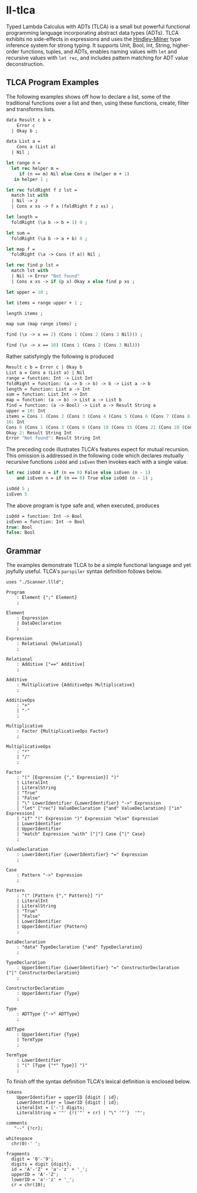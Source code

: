 # ll-tlca

Typed Lambda Calculus with ADTs (TLCA) is a small but powerful functional programming language incorporating abstract data types (ADTs). TLCA exhibits no side-effects in expressions and uses the [Hindley-Milner](https://en.wikipedia.org/wiki/Hindley–Milner_type_system) type inference system for strong typing. It supports Unit, Bool, Int, String, higher-order functions, tuples, and ADTs, enables naming values with `let` and recursive values with `let rec`, and includes pattern matching for ADT value deconstruction.

## TLCA Program Examples

The following examples shows off how to declare a list, some of the traditional functions over a list and then, using these functions, create, filter and transforms lists.

```sml
data Result c b = 
    Error c 
  | Okay b ;

data List a = 
    Cons a (List a) 
  | Nil ;

let range n = 
  let rec helper m =
     if (n == m) Nil else Cons m (helper m + 1)
   in helper 1 ;

let rec foldRight f z lst =
  match lst with
  | Nil -> z
  | Cons x xs -> f x (foldRight f z xs) ;

let length =
  foldRight (\a b -> b + 1) 0 ;

let sum = 
  foldRight (\a b -> a + b) 0 ;

let map f =
  foldRight (\a -> Cons (f a)) Nil ;

let rec find p lst =
  match lst with
  | Nil -> Error "Not found"
  | Cons x xs -> if (p x) Okay x else find p xs ;

let upper = 10 ;

let items = range upper + 1 ;

length items ;

map sum (map range items) ;

find (\x -> x == 2) (Cons 1 (Cons 2 (Cons 3 Nil))) ;

find (\x -> x == 10) (Cons 1 (Cons 2 (Cons 3 Nil)))
```

Rather satisfyingly the following is produced

```sml
Result c b = Error c | Okay b
List a = Cons a (List a) | Nil
range = function: Int -> List Int
foldRight = function: (a -> b -> b) -> b -> List a -> b
length = function: List a -> Int
sum = function: List Int -> Int
map = function: (a -> b) -> List a -> List b
find = function: (a -> Bool) -> List a -> Result String a
upper = 10: Int
items = Cons 1 (Cons 2 (Cons 3 (Cons 4 (Cons 5 (Cons 6 (Cons 7 (Cons 8 (Cons 9 (Cons 10 Nil))))))))): List Int
10: Int
Cons 0 (Cons 1 (Cons 3 (Cons 6 (Cons 10 (Cons 15 (Cons 21 (Cons 28 (Cons 36 (Cons 45 Nil))))))))): List Int
Okay 2: Result String Int
Error "Not found": Result String Int
```

The preceding code illustrates TLCA's features expect for mutual recursion.  This omission is addressed in the following code which declares mutually recursive functions `isOdd` and `isEven` then invokes each with a single value.

```sml
let rec isOdd n = if (n == 0) False else isEven (n - 1)
    and isEven n = if (n == 0) True else isOdd (n - 1) ;

isOdd 5 ;
isEven 5
```

The above program is type safe and, when executed, produces

```sml
isOdd = function: Int -> Bool
isEven = function: Int -> Bool
true: Bool
false: Bool
```

## Grammar

The examples demonstrate TLCA to be a simple functional language and yet joyfully useful.  TLCA's `parspiler` syntax definition follows below.

```
uses "./Scanner.llld";

Program
    : Element {";" Element}
    ;

Element
    : Expression
    | DataDeclaration
    ;

Expression
    : Relational {Relational}
    ;

Relational
    : Additive ["==" Additive]
    ;

Additive
    : Multiplicative {AdditiveOps Multiplicative}
    ;

AdditiveOps
    : "+"
    | "-"
    ;

Multiplicative
    : Factor {MultiplicativeOps Factor}
    ;

MultiplicativeOps
    : "*"
    | "/"
    ;

Factor
    : "(" [Expression {"," Expression}] ")"
    | LiteralInt
    | LiteralString
    | "True"
    | "False"
    | "\" LowerIdentifier {LowerIdentifier} "->" Expression
    | "let" ["rec"] ValueDeclaration {"and" ValueDeclaration} ["in" Expression]
    | "if" "(" Expression ")" Expression "else" Expression
    | LowerIdentifier
    | UpperIdentifier
    | "match" Expression "with" ["|"] Case {"|" Case}
    ;

ValueDeclaration
    : LowerIdentifier {LowerIdentifier} "=" Expression
    ;

Case
    : Pattern "->" Expression
    ;

Pattern
    : "(" [Pattern {"," Pattern}] ")"
    | LiteralInt
    | LiteralString
    | "True"
    | "False"
    | LowerIdentifier
    | UpperIdentifier {Pattern}
    ;

DataDeclaration
    : "data" TypeDeclaration {"and" TypeDeclaration}
    ;

TypeDeclaration
    : UpperIdentifier {LowerIdentifier} "=" ConstructorDeclaration {"|" ConstructorDeclaration}
    ;

ConstructorDeclaration
    : UpperIdentifier {Type}
    ;

Type
    : ADTType {"->" ADTType}
    ;

ADTType
    : UpperIdentifier {Type}
    | TermType
    ;

TermType
    : LowerIdentifier
    | "(" [Type {"*" Type}] ")"
    ;
```

To finish off the syntax definition TLCA's lexical definition is enclosed below.

```
tokens
    UpperIdentifier = upperID {digit | id};
    LowerIdentifier = lowerID {digit | id};
    LiteralInt = ['-'] digits;
    LiteralString = '"' {!('"' + cr) | "\" '"'}  '"';

comments
   "--" {!cr};

whitespace
  chr(0)-' ';

fragments
  digit = '0'-'9';
  digits = digit {digit};
  id = 'A'-'Z' + 'a'-'z' + '_';
  upperID = 'A'-'Z';
  lowerID = 'a'-'z' + '_';
  cr = chr(10);
```